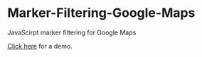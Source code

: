 Marker-Filtering-Google-Maps
============================

JavaScirpt marker filtering for Google Maps

<a href="http://labs.traviswilliamson.me/Marker-Filtering-Google-Maps/">Click here</a> for a demo.
